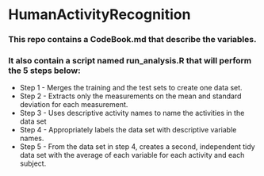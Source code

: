 # HumanActivityRecognition
### This repo contains a CodeBook.md that describe the variables.
### It also contain a script named run_analysis.R that will perform the 5 steps below:
* Step 1 - Merges the training and the test sets to create one data set.
* Step 2 - Extracts only the measurements on the mean and standard deviation for each measurement.
* Step 3 - Uses descriptive activity names to name the activities in the data set
* Step 4 - Appropriately labels the data set with descriptive variable names.
* Step 5 - From the data set in step 4, creates a second, independent tidy data set with the average of each variable for each activity and each subject.

